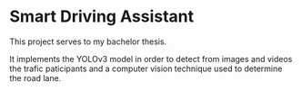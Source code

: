 # Smart Driving Assistant

This project serves to my bachelor thesis. 

It implements the YOLOv3 model in order to detect from images and videos the trafic paticipants and a computer vision technique used to determine the road lane.